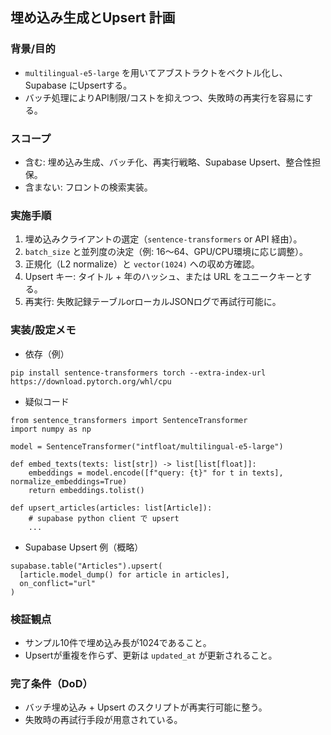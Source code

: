 ## 埋め込み生成とUpsert 計画

### 背景/目的
- `multilingual-e5-large` を用いてアブストラクトをベクトル化し、Supabase にUpsertする。
- バッチ処理によりAPI制限/コストを抑えつつ、失敗時の再実行を容易にする。

### スコープ
- 含む: 埋め込み生成、バッチ化、再実行戦略、Supabase Upsert、整合性担保。
- 含まない: フロントの検索実装。

### 実施手順
1. 埋め込みクライアントの選定（`sentence-transformers` or API 経由）。
2. `batch_size` と並列度の決定（例: 16〜64、GPU/CPU環境に応じ調整）。
3. 正規化（L2 normalize）と `vector(1024)` への収め方確認。
4. Upsert キー: タイトル + 年のハッシュ、または URL をユニークキーとする。
5. 再実行: 失敗記録テーブルorローカルJSONログで再試行可能に。

### 実装/設定メモ
- 依存（例）
```
pip install sentence-transformers torch --extra-index-url https://download.pytorch.org/whl/cpu
```

- 疑似コード
```
from sentence_transformers import SentenceTransformer
import numpy as np

model = SentenceTransformer("intfloat/multilingual-e5-large")

def embed_texts(texts: list[str]) -> list[list[float]]:
    embeddings = model.encode([f"query: {t}" for t in texts], normalize_embeddings=True)
    return embeddings.tolist()

def upsert_articles(articles: list[Article]):
    # supabase python client で upsert
    ...
```

- Supabase Upsert 例（概略）
```
supabase.table("Articles").upsert(
  [article.model_dump() for article in articles],
  on_conflict="url"
)
```

### 検証観点
- サンプル10件で埋め込み長が1024であること。
- Upsertが重複を作らず、更新は `updated_at` が更新されること。

### 完了条件（DoD）
- バッチ埋め込み + Upsert のスクリプトが再実行可能に整う。
- 失敗時の再試行手段が用意されている。


